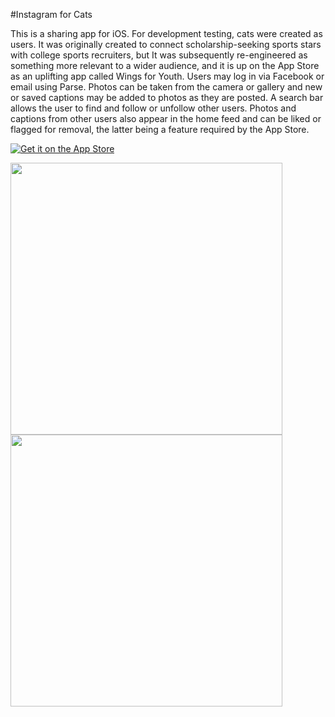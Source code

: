 #Instagram for Cats

This is a sharing app for iOS. For development testing, cats were created as users. It was originally created to connect scholarship-seeking sports stars with college sports recruiters, but It was subsequently re-engineered as something more relevant to a wider audience, and it is up on the App Store as an uplifting app called Wings for Youth. Users may log in via Facebook or email using Parse. Photos can be taken from the camera or gallery and new or saved captions may be added to photos as they are posted. A search bar allows the user to find and follow or unfollow other users. Photos and captions from other users also appear in the home feed and can be liked or flagged for removal, the latter being a feature required by the App Store. 

<a href="https://itunes.apple.com/us/app/wings-for-youth/id1134972907?ls=1&mt=8 ">
  <img alt="Get it on the App Store"
       src="http://i.imgur.com/FlCVZ5j.png" />
</a>

<img src="http://i.imgur.com/KCgwJZu.png" width=435><img src="http://i.imgur.com/TICtqfJ.png" width=435>

